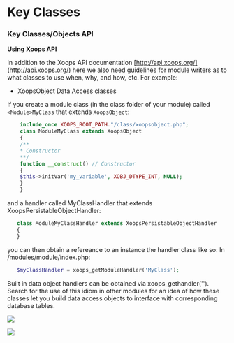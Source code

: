 # Key Classes

### Key Classes/Objects API

**Using Xoops API**

In addition to the Xoops API documentation [http://api.xoops.org/](http://api.xoops.org/) here we also need guidelines for module writers as to what classes to use when, why, and how, etc. For example:

* XoopsObject Data Access classes

If you create a module class \(in the class folder of your module\) called `<Module>MyClass` that extends `XoopsObject`:

```php
    include_once XOOPS_ROOT_PATH."/class/xoopsobject.php";
    class ModuleMyClass extends XoopsObject
    {
    /**
    * Constructor
    **/
    function __construct() // Constructor
    {
    $this->initVar('my_variable', XOBJ_DTYPE_INT, NULL);
    }
    }
```

and a handler called MyClassHandler that extends XoopsPersistableObjectHandler:

```php
   class ModuleMyClassHandler extends XoopsPersistableObjectHandler
   {
   }
```

you can then obtain a refereance to an instance the handler class like so: In /modules/module/index.php:

```php
   $myClassHandler = xoops_getModuleHandler('MyClass');
```

Built in data object handlers can be obtained via xoops\_gethandler\(''\). Search for the use of this idiom in other modules for an idea of how these classes let you build data access objects to interface with corresponding database tables.

![](../assets/ClassUML/XoopsObject.png)

![](../assets/ClassUML/XoopsPersistableObjectHandler.png)

